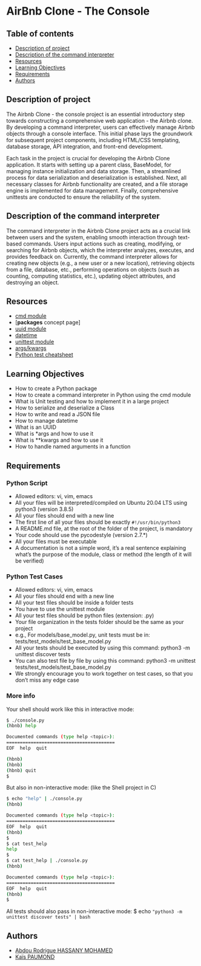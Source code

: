 # AirBnb Clone - The Console

## Table of contents

* [Description of project](#description-of-project)
* [Description of the command interpreter](#description-of-the-command-interpreter)
* [Resources](#resources)
* [Learning Objectives](#learning-objectives)
* [Requirements](#requirements)
* [Authors](#authors)

## Description of project

The Airbnb Clone - the console project is an essential introductory step towards constructing a comprehensive web application - the Airbnb clone. By developing a command interpreter, users can effectively manage Airbnb objects through a console interface. This initial phase lays the groundwork for subsequent project components, including HTML/CSS templating, database storage, API integration, and front-end development.

Each task in the project is crucial for developing the Airbnb Clone application. It starts with setting up a parent class, BaseModel, for managing instance initialization and data storage. Then, a streamlined process for data serialization and deserialization is established. Next, all necessary classes for Airbnb functionality are created, and a file storage engine is implemented for data management. Finally, comprehensive unittests are conducted to ensure the reliability of the system.

## Description of the command interpreter

The command interpreter in the Airbnb Clone project acts as a crucial link between users and the system, enabling smooth interaction through text-based commands. Users input actions such as creating, modifying, or searching for Airbnb objects, which the interpreter analyzes, executes, and provides feedback on. Currently, the command interpreter allows for creating new objects (e.g., a new user or a new location), retrieving objects from a file, database, etc., performing operations on objects (such as counting, computing statistics, etc.), updating object attributes, and destroying an object.

## Resources

* [cmd module](https://docs.python.org/3.4/library/cmd.html)
* [**packages** concept page]
* [uuid module](https://docs.python.org/3.4/library/uuid.html)
* [datetime](https://docs.python.org/3.4/library/datetime.html)
* [unittest module](https://docs.python.org/3.4/library/unittest.html#module-unittest)
* [args/kwargs](https://yasoob.me/2013/08/04/args-and-kwargs-in-python-explained/)
* [Python test cheatsheet](https://www.pythonsheets.com/notes/python-tests.html)

## Learning Objectives

* How to create a Python package
* How to create a command interpreter in Python using the cmd module
* What is Unit testing and how to implement it in a large project
* How to serialize and deserialize a Class
* How to write and read a JSON file
* How to manage datetime
* What is an UUID
* What is *args and how to use it
* What is **kwargs and how to use it
* How to handle named arguments in a function

## Requirements
### Python Script

* Allowed editors: vi, vim, emacs
* All your files will be interpreted/compiled on Ubuntu 20.04 LTS using python3 (version 3.8.5)
* All your files should end with a new line
* The first line of all your files should be exactly ```#!/usr/bin/python3```
* A README.md file, at the root of the folder of the project, is mandatory
* Your code should use the pycodestyle (version 2.7.*)
* All your files must be executable
* A documentation is not a simple word, it’s a real sentence explaining what’s the purpose of the module, class or method (the length of it will be verified)

### Python Test Cases

* Allowed editors: vi, vim, emacs
* All your files should end with a new line
* All your test files should be inside a folder tests
* You have to use the unittest module
* All your test files should be python files (extension: .py)
* Your file organization in the tests folder should be the same as your project
* e.g., For models/base_model.py, unit tests must be in: tests/test_models/test_base_model.py
* All your tests should be executed by using this command: python3 -m unittest discover tests
* You can also test file by file by using this command: python3 -m unittest tests/test_models/test_base_model.py
* We strongly encourage you to work together on test cases, so that you don’t miss any edge case

### More info

Your shell should work like this in interactive mode:

```bash
$ ./console.py
(hbnb) help

Documented commands (type help <topic>):
========================================
EOF  help  quit

(hbnb) 
(hbnb) 
(hbnb) quit
$
```

But also in non-interactive mode: (like the Shell project in C)

```bash
$ echo "help" | ./console.py
(hbnb)

Documented commands (type help <topic>):
========================================
EOF  help  quit
(hbnb) 
$
$ cat test_help
help
$
$ cat test_help | ./console.py
(hbnb)

Documented commands (type help <topic>):
========================================
EOF  help  quit
(hbnb) 
$
```
All tests should also pass in non-interactive mode: $ echo ```"python3 -m unittest discover tests" | bash```

## Authors

* [Abdou Rodrigue HASSANY MOHAMED](https://github.com/Rdrg974)
* [Kaïs PAUMOND](https://github.com/kjuarez38)
